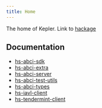 ```yaml
---
title: Home
---
```


The home of Kepler.
Link to [hackage](https://hackage.haskell.org/package/kepler)

## Documentation

- [hs-abci-sdk](haddocks/hs-abci-sdk/)
- [hs-abci-extra](haddocs/hs-abci-extra/)
- [hs-abci-server](haddocs/hs-abci-server/)
- [hs-abci-test-utils](haddocs/hs-test-utils/)
- [hs-abci-types](haddocs/hs-abci-types/)
- [hs-iavl-client](haddocs/hs-iavl-client/)
- [hs-tendermint-client](haddocs/hs-tendermint-client/)

